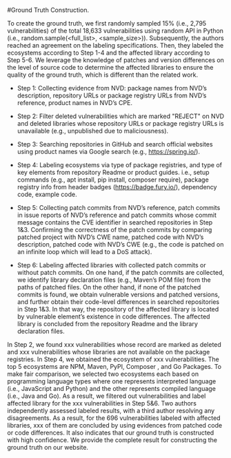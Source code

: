 #Ground Truth Construction. 

To create the ground truth, we first randomly sampled 15% (i.e., 2,795 vulnerabilities) of the total 18,633 vulnerabilities using random API in Python (i.e., random.sample(<full_list>, <sample_size>)). Subsequently, the authors reached an agreement on the labeling specifications. Then, they labeled the ecosystems according to Step 1-4 and the affected library according to Step 5-6. We leverage the knowledge of patches and version differences on the level of source code to determine the affected libraries to ensure the quality of the ground truth, which is different than the related work.

- Step 1: Collecting evidence from NVD: package names from NVD’s description, repository URLs or package registry URLs from NVD’s reference, product names in NVD’s CPE.

- Step 2: Filter deleted vulnerabilities which are marked "REJECT" on NVD and deleted libraries whose repository URLs or package registry URLs is unavailable (e.g., unpublished due to maliciousness).

- Step 3: Searching repositories in GitHub and search official websites using product names via Google search (e.g., https://spring.io/).

- Step 4: Labeling ecosystems via type of package registries, and type of key elements from repository Readme or product guides. i.e., setup commands (e.g., apt install, pip install, composer require), package registry info from header badges (https://badge.fury.io/), dependency code, example code.

- Step 5: Collecting patch commits from NVD’s reference, patch commits in issue reports of NVD’s reference and patch commits whose commit message contains the CVE identifier in searched repositories in Step 1&3. Confirming the correctness of the patch commits by comparing patched project with NVD’s CWE name, patched code with NVD’s description, patched code with NVD’s CWE (e.g., the code is patched on an infinite loop which will lead to a DoS attack).

- Step 6: Labeling affected libraries with collected patch commits or without patch commits. On one hand, if the patch commits are collected, we identify library declaration files (e.g., Maven’s POM file) from the paths of patched files. On the other hand, if none of the patched commits is found, we obtain vulnerable versions and patched versions, and further obtain their code-level differences in searched repositories in Step 1&3. In that way, the repository of the affected library is located by vulnerable element’s existence in code differences. The affected library is concluded from the repository Readme and the library declaration files.

In Step 2, we found xxx vulnerabilities whose record are marked as deleted and xxx vulnerabilities whose libraries are not available on the package registries. In Step 4, we obtained the ecosystem of xxx vulnerabilities. The top 5 ecosystems are NPM, Maven, PyPI, Composer , and Go Packages. To make fair comparison, we selected two ecosystems each based on programming language types where one represents interpreted language (i.e., JavaScript and Python) and the other represents compiled language (i.e., Java and Go). As a result, we filtered out vulnerabilities and label affected library for the xxx vulnerabilities in Step 5&6.
Two authors independently assessed labeled results, with a third author resolving any disagreements. As a result, for the 696 vulnerabilities labeled with affected libraries, xxx of them are concluded by using evidences from patched code or code differences. It also indicates that our ground truth is constructed with high confidence. We provide the complete result for constructing the ground truth on our website.